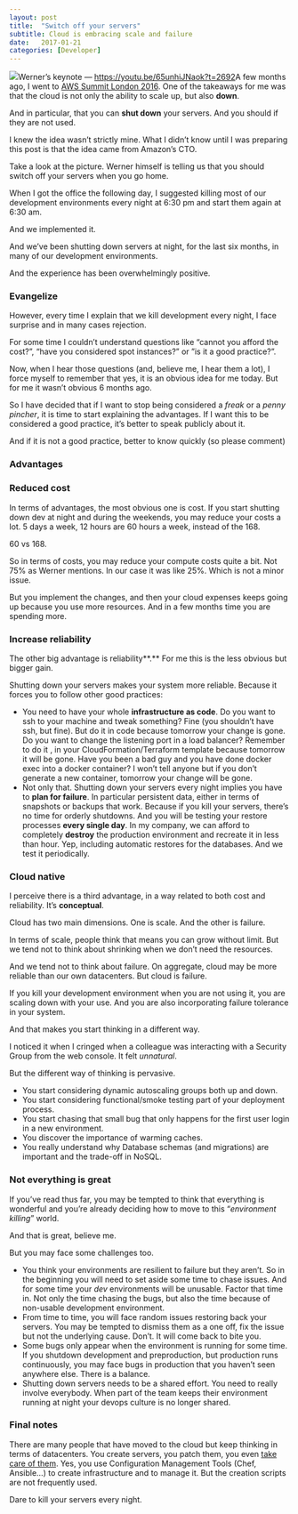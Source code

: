 ```yaml
---
layout:	post
title:	"Switch off your servers"
subtitle: Cloud is embracing scale and failure
date:	2017-01-21
categories: [Developer]
---
```

![](/img/1*fvx5Pd2ymQhkin3kJRSdRQ.png)Werner’s keynote — <https://youtu.be/65unhiJNaok?t=2692>A few months ago, I went to [AWS Summit London 2016](http://medium.com/@gonfva/aws-summit-london-2016-a494dd7b0540#.k5sraje8v). One of the takeaways for me was that the cloud is not only the ability to scale up, but also **down**.

And in particular, that you can **shut down** your servers. And you should if they are not used.

I knew the idea wasn’t strictly mine. What I didn’t know until I was preparing this post is that the idea came from Amazon’s CTO.

Take a look at the picture. Werner himself is telling us that you should switch off your servers when you go home.

When I got the office the following day, I suggested killing most of our development environments every night at 6:30 pm and start them again at 6:30 am.

And we implemented it.

And we’ve been shutting down servers at night, for the last six months, in many of our development environments.

And the experience has been overwhelmingly positive.

### Evangelize

However, every time I explain that we kill development every night, I face surprise and in many cases rejection.

For some time I couldn’t understand questions like “cannot you afford the cost?”, “have you considered spot instances?” or ”is it a good practice?”.

Now, when I hear those questions (and, believe me, I hear them a lot), I force myself to remember that yes, it is an obvious idea for me today. But for me it wasn’t obvious 6 months ago.

So I have decided that if I want to stop being considered a *freak* or a *penny pincher*, it is time to start explaining the advantages. If I want this to be considered a good practice, it’s better to speak publicly about it.

And if it is not a good practice, better to know quickly (so please comment)

### Advantages

### Reduced cost

In terms of advantages, the most obvious one is cost. If you start shutting down dev at night and during the weekends, you may reduce your costs a lot. 5 days a week, 12 hours are 60 hours a week, instead of the 168.

60 vs 168.

So in terms of costs, you may reduce your compute costs quite a bit. Not 75% as Werner mentions. In our case it was like 25%. Which is not a minor issue.

But you implement the changes, and then your cloud expenses keeps going up because you use more resources. And in a few months time you are spending more.

### Increase reliability

The other big advantage is reliability**.** For me this is the less obvious but bigger gain.

Shutting down your servers makes your system more reliable. Because it forces you to follow other good practices:

* You need to have your whole **infrastructure as code**. Do you want to ssh to your machine and tweak something? Fine (you shouldn’t have ssh, but fine). But do it in code because tomorrow your change is gone. Do you want to change the listening port in a load balancer? Remember to do it , in your CloudFormation/Terraform template because tomorrow it will be gone. Have you been a bad guy and you have done docker exec into a docker container? I won’t tell anyone but if you don’t generate a new container, tomorrow your change will be gone.
* Not only that. Shutting down your servers every night implies you have to **plan for failure**. In particular persistent data, either in terms of snapshots or backups that work. Because if you kill your servers, there’s no time for orderly shutdowns. And you will be testing your restore processes **every single day**.
In my company, we can afford to completely **destroy** the production environment and recreate it in less than hour. Yep, including automatic restores for the databases. And we test it periodically.

### Cloud native

I perceive there is a third advantage, in a way related to both cost and reliability. It’s **conceptual**.

Cloud has two main dimensions. One is scale. And the other is failure.

In terms of scale, people think that means you can grow without limit. But we tend not to think about shrinking when we don’t need the resources.

And we tend not to think about failure. On aggregate, cloud may be more reliable than our own datacenters. But cloud is failure.

If you kill your development environment when you are not using it, you are scaling down with your use. And you are also incorporating failure tolerance in your system.

And that makes you start thinking in a different way.

I noticed it when I cringed when a colleague was interacting with a Security Group from the web console. It felt *unnatural*.

But the different way of thinking is pervasive.

* You start considering dynamic autoscaling groups both up and down.
* You start considering functional/smoke testing part of your deployment process.
* You start chasing that small bug that only happens for the first user login in a new environment.
* You discover the importance of warming caches.
* You really understand why Database schemas (and migrations) are important and the trade-off in NoSQL.
### Not everything is great

If you’ve read thus far, you may be tempted to think that everything is wonderful and you’re already deciding how to move to this “*environment killing*” world.

And that is great, believe me.

But you may face some challenges too.

* You think your environments are resilient to failure but they aren’t. So in the beginning you will need to set aside some time to chase issues. And for some time your *dev* environments will be unusable. Factor that time in. Not only the time chasing the bugs, but also the time because of non-usable development environment.
* From time to time, you will face random issues restoring back your servers. You may be tempted to dismiss them as a one off, fix the issue but not the underlying cause. Don’t. It will come back to bite you.
* Some bugs only appear when the environment is running for some time. If you shutdown development and preproduction, but production runs continuously, you may face bugs in production that you haven’t seen anywhere else. There is a balance.
* Shutting down servers needs to be a shared effort. You need to really involve everybody. When part of the team keeps their environment running at night your devops culture is no longer shared.
### Final notes

There are many people that have moved to the cloud but keep thinking in terms of datacenters. You create servers, you patch them, you even [take care of them](http://cloudscaling.com/blog/cloud-computing/the-history-of-pets-vs-cattle/). Yes, you use Configuration Management Tools (Chef, Ansible…) to create infrastructure and to manage it. But the creation scripts are not frequently used.

Dare to kill your servers every night.

